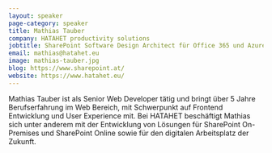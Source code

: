 ```yaml
---
layout: speaker
page-category: speaker
title: Mathias Tauber
company: HATAHET productivity solutions
jobtitle: SharePoint Software Design Architect für Office 365 und Azure
email: mathias@hatahet.eu
image: mathias-tauber.jpg
blog: https://www.sharepoint.at/
website: https://www.hatahet.eu/
---
```


Mathias Tauber ist als Senior Web Developer tätig und bringt über 5 Jahre Berufserfahrung im Web Bereich, mit Schwerpunkt auf Frontend Entwicklung und User Experience mit. Bei HATAHET beschäftigt Mathias sich unter anderem mit der Entwicklung von Lösungen für SharePoint On-Premises und SharePoint Online sowie für den digitalen Arbeitsplatz der Zukunft.